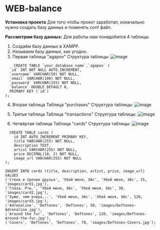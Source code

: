 # WEB-balance

**Установка проекта**
Для того чтобы проект заработал, изначально нужно создать базу данных и поменять conf файл.

**Рассмотрим базу данных:**
Для работы нам понадобится 4 таблицы.

  1. Создаём базу данных в XAMPP.
  2. Называем базу данных, как угодно.
  3. Первая таблица "agapov"
     Структура таблицы:
     ![image](https://github.com/user-attachments/assets/34294519-ca1e-480d-be7b-0f81667f1783)

````
    CREATE TABLE `your_database_name`.`agapov` (
  `id` INT NOT NULL AUTO_INCREMENT,
  `username` VARCHAR(50) NOT NULL,
  `email` VARCHAR(100) NOT NULL,
  `password` VARCHAR(255) NOT NULL,
  `balance` DOUBLE DEFAULT 0,
  PRIMARY KEY (`id`)
);
````

  4. Вторая таблица
     Таблица "purchases"
     Структура таблицы:
     ![image](https://github.com/user-attachments/assets/a50408d9-9d2c-4dd7-9275-9ae822f525a4)

  5. Третья таблица
    Таблица "transactions"
    Структура таблицы:
    ![image](https://github.com/user-attachments/assets/c8971f68-ba06-4ee5-8629-c46d3146469c)

  6. Четвёртая таблица
    Таблица "cards"
    Структура таблицы:
    ![image](https://github.com/user-attachments/assets/c7205f59-eeac-47d9-8221-8f47d6dd8b54)

````
  CREATE TABLE cards (
    id INT AUTO_INCREMENT PRIMARY KEY,
    title VARCHAR(255) NOT NULL,
    description TEXT,
    artist VARCHAR(255) NOT NULL,
    price DECIMAL(10, 2) NOT NULL,
    image_url VARCHAR(255) NOT NULL
);

INSERT INTO cards (title, description, artist, price, image_url) VALUES
('Стена и прочие друзья', 'Убей меня, Эйс', 'Убей меня, Эйс', 25, 'images/card1.jpg'),
('Глаза. Рты.', 'Убей меня, Эйс', 'Убей меня, Эйс', 30, 'images/card2.jpg'),
('Хуже, чем вчера...', 'Убей меня, Эйс', 'Убей меня, Эйс', 120, 'images/card3.jpg'),
('Adrenaline', 'Deftones', 'Deftones', 50, 'images/Deftones-Adrenaline.jpg'),
('Around the fur', 'Deftones', 'Deftones', 120, 'images/Deftones-Around-the-fur.jpg'),
('Covers', 'Deftones', 'Deftones', 70, 'images/Deftones-Covers.jpg');

````
